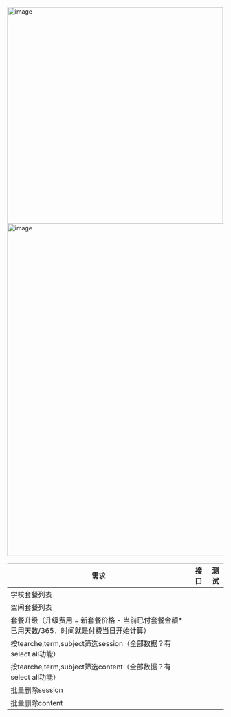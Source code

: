 <img width="502" alt="image" src="https://user-images.githubusercontent.com/8150260/174460092-cbaf4c8d-a389-4201-a876-2164098f4470.png">
<img width="772" alt="image" src="https://user-images.githubusercontent.com/8150260/174460155-e9736c2b-8013-44ae-95ee-1820d5f3e096.png">


| 需求                                                         | 接口 | 测试 |
| ------------------------------------------------------------ | ---- | ---- |
| 学校套餐列表                                                 |      |      |
| 空间套餐列表                                                 |      |      |
| 套餐升级（升级费用 = 新套餐价格 - 当前已付套餐金额*已用天数/365，时间就是付费当日开始计算） |      |      |
| 按tearche,term,subject筛选session（全部数据？有select all功能） |      |      |
| 按tearche,term,subject筛选content（全部数据？有select all功能） |      |      |
| 批量删除session                                              |      |      |
| 批量删除content                                              |      |      |


